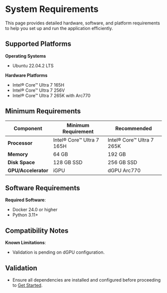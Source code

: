 <!--
# How to Use This Template
1. **Purpose**:
    - Provide developers with detailed hardware, software, and platform requirements to set up and run the application.
2. **Content Customization**:
   - Replace placeholders (e.g., `/path/to/directory`, `http://<host-ip>:<port>`) with specific details about your application.
   - Ensure the description and tasks align with the application's purpose and developer workflows.
   - Refer to the user stories in comments to understand what information developers expect to find.

3. **Style Guidelines**:
   - Follow the **Microsoft Developer Writing Style Guide** for clarity, consistency, and accessibility.
   - Use the second person (“you”) to engage directly with the reader.
   - Provide examples and validation steps for every action.
   - Ensure accessibility by avoiding complex sentences and providing alt text for all images.

4. **GitHub Copilot Can Help**:
   - **For Style Adherence**:
     - This template specifys the style guide to be followed, ask Copilot to check.
     - Copilot can generate suggestions in line with the specified writing style.
   - **To Validate Content Completeness**:
     - The template includes in comments the user stories and acceptance criteria to be fulfilled by its content in each section. Copilot can check if you included all required information.

5. **Validation**:
   - Include expected results for key actions, along with screenshots or logs where applicable.
   - Ensure troubleshooting guidance covers realistic developer scenarios.


6. **Testing Your Guide**:
   - Test all steps and commands to ensure accuracy.
   - Have another developer review the guide for clarity and completeness.
-->

# System Requirements
This page provides detailed hardware, software, and platform requirements to help you set up and run the application efficiently.


<!--
## User Stories Addressed
- **US-2: Evaluating System Requirements**
  - **As a developer**, I want to review the hardware and software requirements, so that I can determine if my environment supports the application.

### Acceptance Criteria
1. A detailed table of hardware requirements (e.g., processor type, memory).
2. A list of software dependencies and supported operating systems.
3. Clear guidance on compatibility issues.
-->

## Supported Platforms
<!--
**Guidelines**:
- Include supported operating systems, versions, and platform-specific notes.
-->
**Operating Systems**
- Ubuntu 22.04.2 LTS

**Hardware Platforms**
- Intel® Core™ Ultra 7 165H
- Intel® Core™ Ultra 7 256V
- Intel® Core™ Ultra 7 265K with Arc770


## Minimum Requirements
<!--
**Guidelines**:
- Use a table to clearly outline minimum and recommended configurations.
-->

| **Component**      | **Minimum Requirement**   | **Recommended**         |
|---------------------|---------------------------|--------------------------|
| **Processor**       | Intel® Core™ Ultra 7 165H     | Intel® Core™ Ultra 7 265K     |
| **Memory**          | 64 GB                     | 192 GB                   |
| **Disk Space**      | 128 GB SSD               | 256 GB SSD              |
| **GPU/Accelerator** | iGPU           | dGPU Arc770    |


## Software Requirements
<!--
**Guidelines**:
- List software dependencies, libraries, and tools.
-->
**Required Software**:
- Docker 24.0 or higher
- Python 3.11+

<!-- 
**Dependencies**:
- Intel® Distribution of OpenVINO™ Toolkit 2024.5
- Intel® oneMKL
-->

## Compatibility Notes
<!--
**Guidelines**:
- Include any limitations or known issues with supported platforms.
-->
**Known Limitations**:
- Validation is pending on dGPU configuration.


## Validation
- Ensure all dependencies are installed and configured before proceeding to [Get Started](./get-started.md).